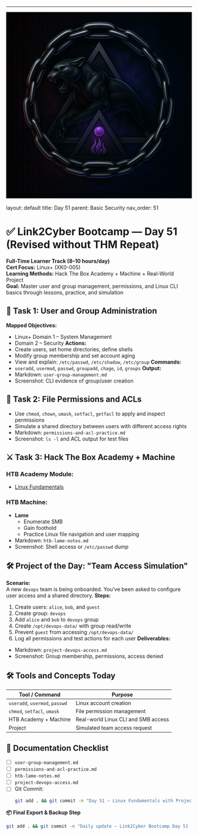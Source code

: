 ---
![Panther Icon](/assets/icons/icon-cyber-panther.png)

layout: default
title: Day 51
parent: Basic Security
nav_order: 51

# ✅ Link2Cyber Bootcamp — Day 51 (Revised without THM Repeat)
**Full-Time Learner Track (8–10 hours/day)**  
**Cert Focus:** Linux+ (XK0-005)  
**Learning Methods:** Hack The Box Academy + Machine + Real-World Project  
**Goal:** Master user and group management, permissions, and Linux CLI basics through lessons, practice, and simulation
## 🧩 Task 1: User and Group Administration
**Mapped Objectives:**  
- Linux+ Domain 1 – System Management  
- Domain 2 – Security
**Actions:**  
- Create users, set home directories, define shells  
- Modify group membership and set account aging  
- View and explain: `/etc/passwd`, `/etc/shadow`, `/etc/group`
**Commands:**  
- `useradd`, `usermod`, `passwd`, `groupadd`, `chage`, `id`, `groups`
**Output:**  
- Markdown: `user-group-management.md`  
- Screenshot: CLI evidence of group/user creation
## 🔐 Task 2: File Permissions and ACLs
- Use `chmod`, `chown`, `umask`, `setfacl`, `getfacl` to apply and inspect permissions  
- Simulate a shared directory between users with different access rights
- Markdown: `permissions-and-acl-practice.md`  
- Screenshot: `ls -l` and ACL output for test files
## ⚔️ Task 3: Hack The Box Academy + Machine
### HTB Academy Module:
- [Linux Fundamentals](https://academy.hackthebox.com/module/1)
### HTB Machine:
- **Lame**  
  - Enumerate SMB  
  - Gain foothold  
  - Practice Linux file navigation and user mapping
- Markdown: `htb-lame-notes.md`  
- Screenshot: Shell access or `/etc/passwd` dump
## 🛠 Project of the Day: "Team Access Simulation"
**Scenario:**  
A new `devops` team is being onboarded. You’ve been asked to configure user access and a shared directory.
**Steps:**  
1. Create users: `alice`, `bob`, and `guest`  
2. Create group: `devops`  
3. Add `alice` and `bob` to `devops` group  
4. Create `/opt/devops-data/` with group read/write  
5. Prevent `guest` from accessing `/opt/devops-data/`  
6. Log all permissions and test actions for each user
**Deliverables:**  
- Markdown: `project-devops-access.md`  
- Screenshot: Group membership, permissions, access denied
## 🛠️ Tools and Concepts Today
| Tool / Command     | Purpose                                        |
|--------------------|------------------------------------------------|
| `useradd`, `usermod`, `passwd` | Linux account creation            |
| `chmod`, `setfacl`, `umask`    | File permission management         |
| HTB Academy + Machine          | Real-world Linux CLI and SMB access |
| Project                        | Simulated team access request       |
## 📁 Documentation Checklist
- [ ] `user-group-management.md`  
- [ ] `permissions-and-acl-practice.md`  
- [ ] `htb-lame-notes.md`  
- [ ] `project-devops-access.md`  
- [ ] Git Commit:
  ```bash
  git add . && git commit -m "Day 51 – Linux Fundamentals with Project and HTB" && git push origin main
  ```
**📦 Final Export & Backup Step**
```bash
git add . && git commit -m "Daily update – Link2Cyber Bootcamp Day 51 (Linux+ HTB + Project)" && git push origin main
```
